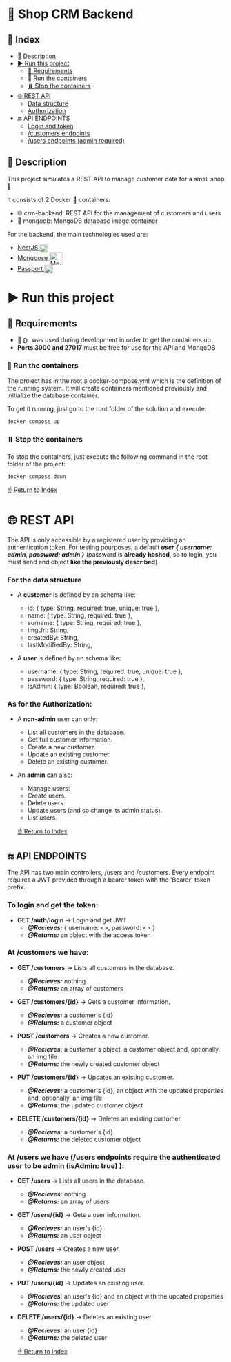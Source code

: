 # 🛒 Shop CRM Backend

## 📌 Index

- [📝 Description](#-description)
- [▶️ Run this project](#%EF%B8%8F-run-this-project)
  - [🔧 Requirements](#-requirements)
  - [🐳 Run the containers](#-run-the-containers)
  - [⏸️ Stop the containers](#%EF%B8%8F-stop-the-containers)
- [🌐 REST API](#-rest-api)
  - [Data structure](#for-the-data-structure)
  - [Authorization](#as-for-the-authorization)
- [🔚 API ENDPOINTS](#-api-endpoints)
  - [Login and token](#to-login-and-get-the-token)
  - [/customers endpoints](#at-customers-we-have)
  - [/users endpoints (admin required)](#at-users-we-have-users-endpoints-require-the-authenticated-user-to-be-admin-isadmin-true)

## 📝 Description

This project simulates a REST API to manage customer data for a small shop 🛒.

It consists of 2 Docker 🐳 containers:

- 🌐 crm-backend: REST API for the management of customers and users
- 💾 mongodb: MongoDB database image container

For the backend, the main technologies used are:

- [NestJS <img src="https://nestjs.com/img/logo-small.svg" width="18" style="vertical-align:middle;" alt="Nest Logo" />](http://nestjs.com/ "NestJS's Homepage")
- [Mongoose <img src="https://avatars.githubusercontent.com/u/7552965?s=280&v=4" width="30" style="vertical-align:middle;" alt="Mongoose Logo" />](https://mongoosejs.com/ "Mongoose's Homepage")
- [Passport <img src="https://cdn.glitch.me/project-avatar/0d184ee3-fd8d-4b94-acf4-b4e686e57375.png" width="20" style="vertical-align:middle;" alt="Passport Logo" />](https://www.passportjs.org/ "Passport's Homepage")

# ▶️ Run this project

## 🔧 Requirements

- 🐳 <a href="https://www.docker.com/products/docker-desktop/" target="_blank"><img style="vertical-align:middle;" src="https://img.shields.io/badge/Docker-v20.10.17-green" alt="Docker version 20.10.17" height="16"/></a> was used during development in order to get the containers up
- **Ports 3000 and 27017** must be free for use for the API and MongoDB

### 🐳 Run the containers

The project has in the root a docker-compose.yml which is the definition of the running system. It will create containers mentioned previously and initialize the database container.

To get it running, just go to the root folder of the solution and execute:

```
docker compose up
```

### ⏸️ Stop the containers

To stop the containers, just execute the following command in the root folder of the project:

```
docker compose down
```

[☝️ Return to Index](#-index)

# 🌐 REST API

The API is only accessible by a registered user by providing an authentication token. For testing pourposes, a default **_user { username: admin, password: admin }_** (password is **already hashed**, so to login, you must send and object **like the previously described**)

### For the data structure

- A **customer** is defined by an schema like:

  - id: { type: String, required: true, unique: true },
  - name: { type: String, required: true },
  - surname: { type: String, required: true },
  - imgUrl: String,
  - createdBy: String,
  - lastModifiedBy: String,

- A **user** is defined by an schema like:

  - username: { type: String, required: true, unique: true },
  - password: { type: String, required: true },
  - isAdmin: { type: Boolean, required: true },

### As for the Authorization:

- A **non-admin** user can only:

  - List all customers in the database.
  - Get full customer information.
  - Create a new customer.
  - Update an existing customer.
  - Delete an existing customer.

- An **admin** can also:

  - Manage users:
  - Create users.
  - Delete users.
  - Update users (and so change its admin status).
  - List users.

  [☝️ Return to Index](#-index)

## 🔚 API ENDPOINTS

The API has two main controllers, /users and /customers. Every endpoint requires a JWT provided through a bearer token with the 'Bearer' token prefix.

### To login and get the token:

- **GET /auth/login** -> Login and get JWT
  - **_@Recieves:_** { username: <>, password: <> }
  - **_@Returns:_** an object with the access token

### At /customers we have:

- **GET /customers** -> Lists all customers in the database.

  - **_@Recieves:_** nothing
  - **_@Returns:_** an array of customers

- **GET /customers/{id}** -> Gets a customer information.

  - **_@Recieves:_** a customer's {id}
  - **_@Returns:_** a customer object

- **POST /customers** -> Creates a new customer.

  - **_@Recieves:_** a customer's object, a customer object and, optionally, an img file
  - **_@Returns:_** the newly created customer object

- **PUT /customers/{id}** -> Updates an existing customer.

  - **_@Recieves:_** a customer's {id}, an object with the updated properties and, optionally, an img file
  - **_@Returns:_** the updated customer object

- **DELETE /customers/{id}** -> Deletes an existing customer.
  - **_@Recieves:_** a customer's {id}
  - **_@Returns:_** the deleted customer object

### At /users we have (/users endpoints require the authenticated user to be admin (isAdmin: true) ):

- **GET /users** -> Lists all users in the database.

  - **_@Recieves:_** nothing
  - **_@Returns:_** an array of users

- **GET /users/{id}** -> Gets a user information.

  - **_@Recieves:_** an user's {id}
  - **_@Returns:_** an user object

- **POST /users** -> Creates a new user.

  - **_@Recieves:_** an user object
  - **_@Returns:_** the newly created user

- **PUT /users/{id}** -> Updates an existing user.

  - **_@Recieves:_** an user's {id} and an object with the updated properties
  - **_@Returns:_** the updated user

- **DELETE /users/{id}** -> Deletes an existing user.

  - **_@Recieves:_** an user {id}
  - **_@Returns:_** the deleted user

  [☝️ Return to Index](#-index)

